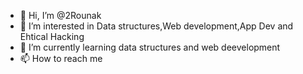 - 👋 Hi, I’m @2Rounak
- 👀 I’m interested in Data structures,Web development,App Dev and Ehtical Hacking
- 🌱 I’m currently learning data structures and web deevelopment
- 📫 How to reach me 

<!---
2Rounak/2Rounak is a ✨ special ✨ repository because its `README.md` (this file) appears on your GitHub profile.
You can click the Preview link to take a look at your changes.
--->

